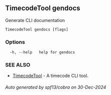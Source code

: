 ## TimecodeTool gendocs

Generate CLI documentation

```
TimecodeTool gendocs [flags]
```

### Options

```
  -h, --help   help for gendocs
```

### SEE ALSO

* [TimecodeTool](TimecodeTool.md)	 - A timecode CLI tool.

###### Auto generated by spf13/cobra on 30-Dec-2024

